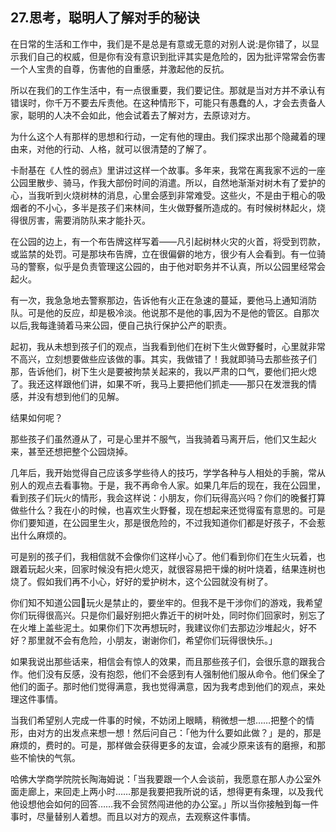 ## 27.思考，聪明人了解对手的秘诀
在日常的生活和工作中，我们是不是总是有意或无意的对别人说:是你错了，以显示我们自己的权威，但是你有没有意识到批评其实是危险的，因为批评常常会伤害一个人宝贵的自尊，伤害他的自重感，并激起他的反抗。


所以在我们的工作生活中，有一点很重要，我们要记住。那就是当对方并不承认有错误时，你千万不要去斥责他。在这种情形下，可能只有愚蠢的人，才会去责备人家，聪明的人决不会如此，他会试着去了解对方，去原谅对方。


为什么这个人有那样的思想和行动，一定有他的理由。我们探求出那个隐藏着的理由来，对他的行动、人格，就可以很清楚的了解了。


卡耐基在《人性的弱点》里讲过这样一个故事。多年来，我常在离我家不远的一座公园里散步、骑马，作我大部份时间的消遣。所以，自然地渐渐对树木有了爱护的心，当我听到火烧树林的消息，心里会感到非常难受。这些火，不是由于粗心的吸烟者的不小心，多半是孩子们来林间，生火做野餐所造成的。有时候树林起火，烧得很厉害，需要消防队来才能扑灭。


在公园的边上，有一个布告牌这样写着——凡引起树林火灾的火首，将受到罚款，或监禁的处罚。可是那块布告牌，立在很偏僻的地方，很少有人会看到。有一位骑马的警察，似乎是负责管理这公园的，由于他对职务并不认真，所以公园里经常会起火。


有一次，我急急地去警察那边，告诉他有火正在急速的蔓延，要他马上通知消防队。可是他的反应，却是极冷淡。他说那不是他的事,因为不是他的管区。自那次以后,我每逢骑着马来公园，便自己执行保护公产的职责。


起初，我从未想到孩子们的观点，当我看到他们在树下生火做野餐时，心里就非常不高兴，立刻想要做些应该做的事。其实，我做错了！我就即骑马去那些孩子们那，告诉他们，树下生火是要被拘禁关起来的，我以严肃的口气，要他们把火熄了。我还这样跟他们讲，如果不听，我马上要把他们抓走——那只在发泄我的情感，并没有想到他们的见解。


结果如何呢？


那些孩子们虽然遵从了，可是心里并不服气，当我骑着马离开后，他们又生起火来，甚至还想把整个公园烧掉。


几年后，我开始觉得自己应该多学些待人的技巧，学学各种与人相处的手腕，常从别人的观点去看事物。于是，我不再命令人家。如果几年后的现在，我在公园里，看到孩子们玩火的情形，我会这样说：小朋友，你们玩得高兴吗？你们的晚餐打算做些什么？我在小的时候，也喜欢生火野餐，现在想起来还觉得蛮有意思的。可是你们要知道，在公园里生火，那是很危险的，不过我知道你们都是好孩子，不会惹出什么麻烦的。


可是别的孩子们，我相信就不会像你们这样小心了。他们看到你们在生火玩着，也跟着玩起火来，回家时候没有把火熄灭，就很容易把干燥的树叶烧着，结果连树也烧了。假如我们再不小心，好好的爱护树木，这个公园就没有树了。


你们知不知道公园玩火是禁止的，要坐牢的。但我不是干涉你们的游戏，我希望你们玩得很高兴。只是你们最好别把火靠近干的树叶处，同时你们回家时，别忘了在火堆上盖些泥土。如果你们下次再想玩时，我建议你们去那边沙堆起火，好不好？那里就不会有危险，小朋友，谢谢你们，希望你们玩得很快乐。」


如果我说出那些话来，相信会有惊人的效果，而且那些孩子们，会很乐意的跟我合作。他们没有反感，没有抱怨，他们不会感到有人强制他们服从命令。他们保全了他们的面子。那时他们觉得满意，我也觉得满意，因为我考虑到他们的观点，来处理这件事情。


当我们希望别人完成一件事的时候，不妨闭上眼睛，稍微想一想……把整个的情形，由对方的出发点来想一想！然后问自己：「他为什么要如此做？」是的，那是麻烦的，费时的。可是，那样做会获得更多的友谊，会减少原来该有的磨擦，和那些不愉快的气氛。


哈佛大学商学院院长陶海姆说：「当我要跟一个人会谈前，我愿意在那人办公室外面走廊上，来回走上两小时……那是我要把我所说的话，想得更有条理，以及我代他设想他会如何的回答……我不会贸然闯进他的办公室。」所以当你接触到每一件事时，尽量替别人着想。而且以对方的观点，去观察这件事情。

